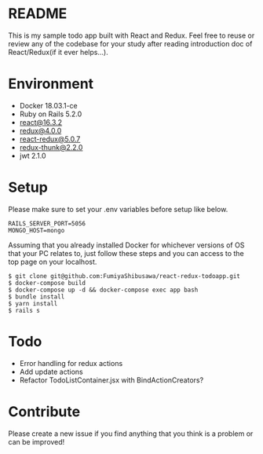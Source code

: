 # README

This is my sample todo app built with React and Redux.
Feel free to reuse or review any of the codebase for your study after reading introduction doc of React/Redux(if it ever helps...).

# Environment

- Docker 18.03.1-ce
- Ruby on Rails 5.2.0
- react@16.3.2
- redux@4.0.0
 - react-redux@5.0.7
 - redux-thunk@2.2.0
- jwt 2.1.0

# Setup
Please make sure to set your .env variables before setup like below.
```
RAILS_SERVER_PORT=5056
MONGO_HOST=mongo
```
Assuming that you already installed Docker for whichever versions of OS that your PC relates to, just follow these steps and you can access to the top page on your localhost.
```
$ git clone git@github.com:FumiyaShibusawa/react-redux-todoapp.git
$ docker-compose build
$ docker-compose up -d && docker-compose exec app bash
$ bundle install
$ yarn install
$ rails s
```

# Todo

- Error handling for redux actions
- Add update actions
- Refactor TodoListContainer.jsx with BindActionCreators?

# Contribute
Please create a new issue if you find anything that you think is a problem or can be improved!

